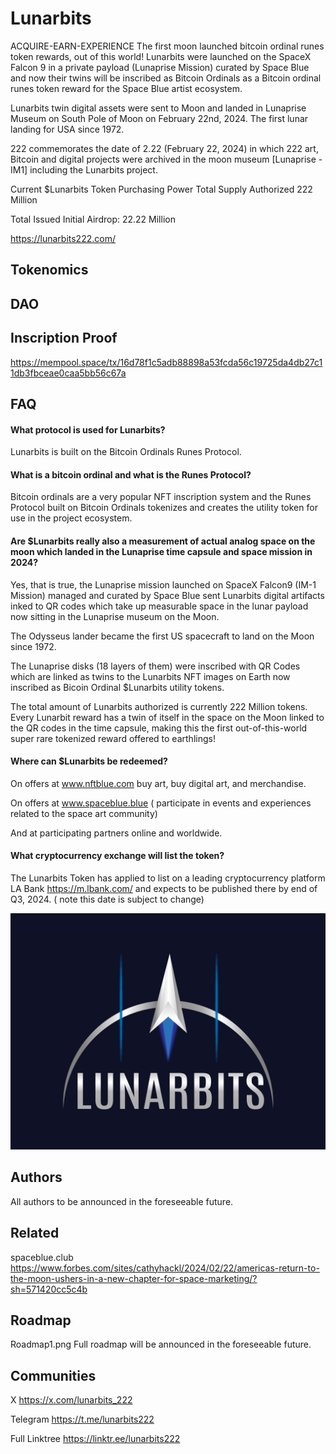 
# Lunarbits

ACQUIRE-EARN-EXPERIENCE
The first moon launched bitcoin ordinal runes token rewards, out of this world!
Lunarbits were launched on the SpaceX Falcon 9 in a private payload (Lunaprise Mission) curated by Space Blue and now their twins will be inscribed as Bitcoin Ordinals as a Bitcoin ordinal runes token reward for the Space Blue artist ecosystem.

Lunarbits twin digital assets were sent to Moon and landed in Lunaprise Museum on South Pole of Moon on February 22nd, 2024. The first lunar landing for USA since 1972.


222 commemorates the date of 2.22 (February 22, 2024) in which 222 art, Bitcoin and digital projects were archived in the moon museum [Lunaprise -IM1] including the Lunarbits project.

Current $Lunarbits Token Purchasing Power
Total Supply Authorized 222 Million

Total Issued Initial Airdrop: 22.22 Million

https://lunarbits222.com/

## Tokenomics

## DAO

## Inscription Proof
https://mempool.space/tx/16d78f1c5adb88898a53fcda56c19725da4db27c11db3fbceae0caa5bb56c67a

## FAQ



#### What protocol is used for Lunarbits?

Lunarbits is built on the Bitcoin Ordinals Runes Protocol.

#### What is a bitcoin ordinal and what is the Runes Protocol?

Bitcoin ordinals are a very popular NFT inscription system and the Runes Protocol built on Bitcoin Ordinals tokenizes and creates the utility token for use in the project  ecosystem.

#### Are $Lunarbits really also a measurement of actual analog space on the moon which landed in the Lunaprise time capsule and space mission in 2024?

Yes, that is true, the Lunaprise mission launched on SpaceX Falcon9 (IM-1 Mission)  managed and curated by Space Blue sent Lunarbits digital artifacts inked to QR codes which take up measurable space in the lunar payload now sitting in the Lunaprise museum on the Moon.

The Odysseus lander became the first US spacecraft to land on the Moon since 1972.

The Lunaprise disks (18 layers of them) were inscribed with QR Codes which are linked as twins to the Lunarbits NFT images on Earth now inscribed as Bicoin Ordinal $Lunarbits utility tokens.

The total amount of Lunarbits authorized is currently 222 Million tokens. Every Lunarbit reward has a twin of itself in the space on the Moon linked to the QR codes in the time capsule, making this the first out-of-this-world super rare tokenized reward offered to earthlings!

#### Where can $Lunarbits be redeemed?

On offers at www.nftblue.com buy art, buy digital art, and merchandise.

On offers at www.spaceblue.blue ( participate in events and experiences related to the space art community)

And at participating partners online and worldwide.

#### What cryptocurrency exchange will list the token?
The Lunarbits Token has applied to list on a leading cryptocurrency platform LA Bank https://m.lbank.com/ and expects to be published there by end of Q3, 2024. ( note this date is subject to change)



![Logo](https://github.com/Lunarbits222/Lunarbits222/blob/main/Lunarbits%20Logo.jpg?raw=true)

##  Authors

All authors to be announced in the foreseeable future.

## Related

spaceblue.club
https://www.forbes.com/sites/cathyhackl/2024/02/22/americas-return-to-the-moon-ushers-in-a-new-chapter-for-space-marketing/?sh=571420cc5c4b


## Roadmap
Roadmap1.png
Full roadmap will be announced in the foreseeable future.


## Communities
X
https://x.com/lunarbits_222

Telegram
https://t.me/lunarbits222

Full Linktree
https://linktr.ee/lunarbits222
